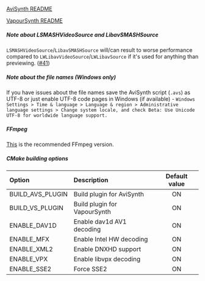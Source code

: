 [AviSynth README](https://github.com/HomeOfAviSynthPlusEvolution/L-SMASH-Works/blob/master/AviSynth/README.md)

[VapourSynth README](https://github.com/HomeOfAviSynthPlusEvolution/L-SMASH-Works/blob/master/VapourSynth/README.md)

##### Note about LSMASHVideoSource and LibavSMASHSource

`LSMASHVideoSource`/`LibavSMASHSource` will/can result to worse performance compared to `LWLibavVideoSource`/`LWLibavSource` if it's used for anything than previewing. ([#41](https://github.com/HomeOfAviSynthPlusEvolution/L-SMASH-Works/issues/41))

##### Note about the file names (Windows only)

If you have issues about the file names save the AviSynth script (`.avs`) as UTF-8 or just enable UTF-8 code pages in Windows (if available) - `Windows Settings > Time & language > Language & region > Administrative language settings > Change system locale, and check Beta: Use Unicode UTF-8 for worldwide language support.`

##### FFmpeg

[This](https://github.com/HomeOfAviSynthPlusEvolution/FFmpeg/tree/custom-patches-for-lsmashsource) is the recommended FFmpeg version.

##### CMake building options

|      Option      |          Description         | Default value |
|:---------------- |:---------------------------- |:-------------:|
| BUILD_AVS_PLUGIN | Build plugin for AviSynth    |       ON      |
| BUILD_VS_PLUGIN  | Build plugin for VapourSynth |       ON      |
| ENABLE_DAV1D     | Enable dav1d AV1 decoding    |       ON      |
| ENABLE_MFX       | Enable Intel HW decoding     |       ON      |
| ENABLE_XML2      | Enable DNXHD support         |       ON      |
| ENABLE_VPX       | Enable libvpx decoding       |       ON      |
| ENABLE_SSE2      | Force SSE2                   |       ON      |
